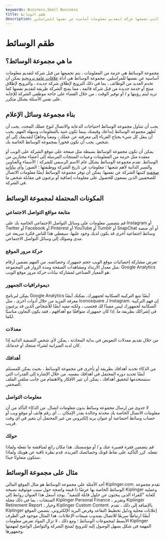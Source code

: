 ```yaml
---
keywords: Business,Small Business
title: طقم الوسائط
description: مجموعة الوسائط هي حزمة من المعلومات التي تجمعها شركة لتقديم معلومات أساسية عن نفسها للمراسلين.
---
```


# طقم الوسائط
## ما هي مجموعة الوسائط؟

مجموعة الوسائط هي حزمة من المعلومات ، يتم تجميعها من قبل شركة لتقديم معلومات أساسية عن نفسها للمراسلين. مجموعة الوسائط هي أداة [علاقات عامة ترويجية](/public-relations-pr) يمكن أن تخدم العديد من الوظائف ، بما في ذلك الترويج لإطلاق شركة جديدة ، والترويج لإطلاق منتج أو خدمة جديدة من قبل شركة قائمة ، مما يمنح الشركة طريقة لتقديم نفسها كما تريد ليتم رؤيتها و / أو توفير الوقت ، من خلال القضاء على حاجة موظفي الشركة للإجابة على نفس الأسئلة بشكل متكرر.

## بناء مجموعة وسائل الإعلام

يجب أن تتناول مجموعة الوسائط احتياجات الدعاية والاتصال لنوع عملك المحدد. يجب أن تُظهر مجموعة الوسائط إبداعك وقيمتك بينما تكون غنية بالمعلومات وسهلة الفهم. يجب أن ينقل كل شيء يحتاج الغرباء إلى معرفته عن عملك ، ومعبأ وجاهزًا لتقديمك إلى أي شخص. يجب أن تكون فخوراً بمجموعة الوسائط الخاصة بك.

يمكن أن تكون مجموعة الوسائط بسيطة مثل صفحة على موقع الشركة على الويب أو معقدة مثل حزمة من المعلومات وعينات المنتجات المرسلة إلى أعضاء مختارين من الوسائط. تقدم مجموعة الوسائط بشكل عام الاسم الرسمي للشركة ؛ الأسماء والعناوين والسير الذاتية لأهم شعبها ؛ معلومات عن تاريخ الشركة ووظيفتها ؛ الصور؛ وأي [بيانات صحفية](/pressrelease) كتبتها الشركة عن نفسها. يمكن أن توفر مجموعة الوسائط أيضًا معلومات الاتصال للصحفيين الذين يسعون للحصول على معلومات إضافية أو يرغبون في مقابلة شخص ما في الشركة.

## المكونات المحتملة لمجموعة الوسائط

### متابعة مواقع التواصل الاجتماعي

قم بتضمين معلومات على وسائل التواصل الاجتماعي الخاصة بك على Instagram أو Twitter أو Facebook أو Pinterest أو YouTube أو Tumblr أو SnapChat أو أي منصة وسائط اجتماعية أخرى قد يكون لديك وجود عليها. سيعطي هذا للناس فكرة سريعة عن مدى وصولك إلى وسائل التواصل الاجتماعي.

### حركة مرور الموقع

تعرض مشاركة إحصائيات موقع الويب حجم جمهورك وخصائصه. من المهم تضمين أرقام مثل معدل الارتداد ومشاهدات الصفحة ومدة الزوار في المجموعة. Google Analytics هو المعيار الصناعي لمشاركة بيانات حركة مرور موقع الويب.

### ديموغرافيات الجمهور

يمكن لبرنامج Google Analytics أيضًا تتبع التركيبة السكانية لجمهورك. يمكنك أيضًا معرفة المزيد من خلال أدوات أخرى ، مثل Iconosquare لـ Instagram. إن فهم التركيبة السكانية لجمهورك ليس مفيدًا لك فحسب ، ولكنه مفيد أيضًا للأشخاص الذين قد يرغبون في إشراكك بطريقة ما. إذا كان جمهورك متوافقًا مع أهدافهم ، فقد يكون التعاون مناسبًا لكما.

### معدلات

من خلال تقديم معدلات التعويض في بداية المحادثة ، يمكن لأي شخص التصفية الذاتية إذا كان لديه الميزانية لشراء منتجك أو خدماتك.

### أهدافك

من الذكاء تحديد أهدافك بطريقة أو بأخرى في مجموعة الوسائط ، بحيث يمكن للمستلم أيضًا تحديد دوره المحتمل في أهدافك بنفسه. من خلال الإشارة إلى القدرات التي ستستخدمها لتحقيق أهدافك ، يمكن أن تثير الأفكار والاهتمام من جانب متلقي الملف الصحفي.

### معلومات التواصل

لا جدوى من إرسال مجموعة وسائط بدون معلومات اتصال. من الذكاء التأكد من أن معلومات الاتصال الخاصة بك محدثة وخالدة بقدر الإمكان ... أي رقم هاتف أو موقع ويب أو حساب وسائط اجتماعية أو عنوان بريد إلكتروني من غير المحتمل أن يتغير في أي وقت قريب.

### حولك

قم بتضمين فقرة قصيرة عنك و / أو مؤسستك. هذا مكان رائع لمناقشة ما تفعله ولماذا تفعله. كرر التأكيد على نقاط قوتك وخصائصك الفريدة. قدم نظرة ثاقبة عن هويتك ولماذا ستكون متعاونًا جيدًا.

## مثال على مجموعة الوسائط

أحد الأمثلة على مجموعة الوسائط هو مثال الموقع المالي Kiplinger.com. تقدم مجموعة الوسائط الخاصة بها عرضًا ذا قيمة واضحة حول سبب موثوقية نصيحة Kiplinger وعملية للغاية "للقراء الذين يبحثون عن حلول قابلة للتنفيذ". يوجد أسفل هذا العنوان روابط إلى المنتجات ، بما في ذلك مجلة Kiplinger Personal Finance ، وتقرير Kiplinger Retirement Report ، وخيار Kiplinger Custom Content. بالإضافة إلى ذلك ، تقدم Kiplinger إعلانات محلية ودليل تخطيط التقاعد وفرص البريد الإلكتروني. يتضمن الموقع أيضًا ارتباطًا سريعًا للاتصال بمندوب مبيعات الإعلانات. هذا المثال موجود في الطرف الأبسط لمجموعات الوسائط ؛ ومع ذلك ، لا تزال المواد تعرض معلومات Kiplinger المهمة في شكل يسهل الوصول إليه للترويج لمنتج الشركة والتواصل الواضح لمهمتها وجمهورها.


